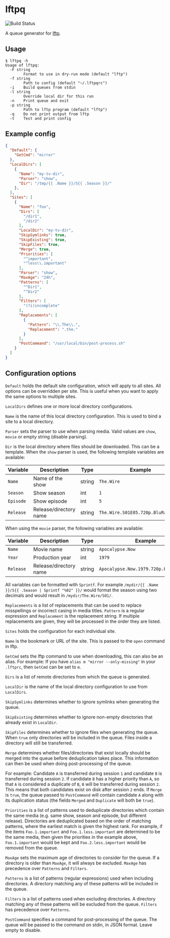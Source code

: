 # lftpq

![Build Status](https://github.com/mpolden/lftpq/workflows/ci/badge.svg)

A queue generator for [lftp](https://lftp.yar.ru).

## Usage

```
$ lftpq -h
Usage of lftpq:
  -F string
        Format to use in dry-run mode (default "lftp")
  -f string
        Path to config (default "~/.lftpqrc")
  -i    Build queues from stdin
  -l string
        Override local dir for this run
  -n    Print queue and exit
  -p string
        Path to lftp program (default "lftp")
  -q    Do not print output from lftp
  -t    Test and print config
```

## Example config

```json
{
  "Default": {
    "GetCmd": "mirror"
  },
  "LocalDirs": [
    {
      "Name": "my-tv-dir",
      "Parser": "show",
      "Dir": "/tmp/{{ .Name }}/S{{ .Season }}/"
    },
  ],
  "Sites": [
    {
      "Name": "foo",
      "Dirs": [
        "/dir1",
        "/dir2"
      ],
      "LocalDir": "my-tv-dir",
      "SkipSymlinks": true,
      "SkipExisting": true,
      "SkipFiles": true,
      "Merge": true,
      "Priorities": [
        "^important",
        "^less\\.important"
      ],
      "Parser": "show",
      "MaxAge": "24h",
      "Patterns": [
        "^Dir1",
        "^Dir2"
      ],
      "Filters": [
        "(?i)incomplete"
      ],
      "Replacements": [
        {
          "Pattern": "\\.The\\.",
          "Replacement": ".the."
        }
      ],
      "PostCommand": "/usr/local/bin/post-process.sh"
    }
  ]
}
```

## Configuration options

`Default` holds the default site configuration, which will apply to all sites.
All options can be overridden per site. This is useful when you want to apply
the same options to multiple sites.

`LocalDirs` defines one or more local directory configurations.

`Name` is the name of this local directory configuration. This is used to bind a
site to a local directory.

`Parser` sets the parser to use when parsing media. Valid values are `show`,
`movie` or empty string (disable parsing).

`Dir` is the local directory where files should be downloaded. This can be a
template. When the `show` parser is used, the following template variables are
available:

Variable  | Description            | Type   | Example
--------- | -----------------------|------- | -------
`Name`    | Name of the show       | string | `The.Wire`
`Season`  | Show season            | int    | `1`
`Episode` | Show episode           | int    | `5`
`Release` | Release/directory name | string | `The.Wire.S01E05.720p.BluRay.X264`

When using the `movie` parser, the following variables are available:

Variable  | Description            | Type   | Example
--------- | -----------------------| -------| -------
`Name`    | Movie name             | string | `Apocalypse.Now`
`Year`    | Production year        | int    | `1979`
`Release` | Release/directory name | string | `Apocalypse.Now.1979.720p.BluRay.X264`

All variables can be formatted with `Sprintf`. For example `/mydir/{{ .Name
}}/S{{ .Season | Sprintf "%02" }}/` would format the season using two decimals
and would result in `/mydir/The.Wire/S01/`.

`Replacements` is a list of replacements that can be used to replace
misspellings or incorrect casing in media titles. `Pattern` is a regular
expression and `Replacement` is the replacement string. If multiple replacements
are given, they will be processed in the order they are listed.

`Sites` holds the configuration for each individual site.

`Name` is the bookmark or URL of the site. This is passed to the `open` command in lftp.

`GetCmd` sets the lftp command to use when downloading, this can also be an
alias. For example: If you have `alias m "mirror --only-missing"` in your
`.lftprc`, then `GetCmd` can be set to `m`.

`Dirs` is a list of remote directories from which the queue is generated.

`LocalDir` is the name of the local directory configuration to use from
`LocalDirs`.

`SkipSymlinks` determines whether to ignore symlinks when generating the queue.

`SkipExisting` determines whether to ignore non-empty directories that already
exist in `LocalDir`.

`SkipFiles` determines whether to ignore files when generating the queue. When
`true` only directories will be included in the queue. Files inside a directory
will still be transferred.

`Merge` determines whether files/directories that exist locally should be merged
into the queue before deduplication takes place. This information can then be
used when doing post-processing of the queue.

For example: Candidate `A` is transferred during session `1` and candidate `B`
is transferred during session `2`. If candidate `B` has a higher priority than
`A`, so that `A` is considered a duplicate of `B`, `B` will be transferred
during session `2`. This means that both candidates exist on disk after session
`2` ends. If `Merge` is `true`, the queue passed to `PostCommand` will contain
candidate `A` along with its duplication status (the fields `Merged` and
`Duplicate` will both be `true`).

`Priorities` is a list of patterns used to deduplicate directories which contain
the same media (e.g. same show, season and episode, but different release).
Directories are deduplicated based on the order of matching patterns, where the
earliest match is given the highest rank. For example, if the items
`Foo.1.important` and `Foo.1.less.important` are determined to be the same
media, then given the priorities in the example above, `Foo.1.important` would
be kept and `Foo.2.less.important` would be removed from the queue.

`MaxAge` sets the maximum age of directories to consider for the queue. If a
directory is older than `MaxAge`, it will always be excluded. `MaxAge` has
precedence over `Patterns` and `Filters`.

`Patterns` is a list of patterns (regular expressions) used when including
directories. A directory matching any of these patterns will be included in the
queue.

`Filters` is a list of patterns used when excluding directories. A directory
matching any of these patterns will be excluded from the queue. `Filters` has
precedence over `Patterns`.

`PostCommand` specifies a command for post-processing of the queue. The queue
will be passed to the command on stdin, in JSON format. Leave empty to disable.

